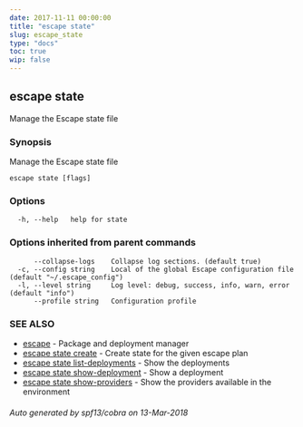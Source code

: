 ```yaml
---
date: 2017-11-11 00:00:00
title: "escape state"
slug: escape_state
type: "docs"
toc: true
wip: false
---
```

## escape state

Manage the Escape state file

### Synopsis


Manage the Escape state file

```
escape state [flags]
```

### Options

```
  -h, --help   help for state
```

### Options inherited from parent commands

```
      --collapse-logs    Collapse log sections. (default true)
  -c, --config string    Local of the global Escape configuration file (default "~/.escape_config")
  -l, --level string     Log level: debug, success, info, warn, error (default "info")
      --profile string   Configuration profile
```

### SEE ALSO
* [escape](../escape/)	 - Package and deployment manager
* [escape state create](../escape_state_create/)	 - Create state for the given escape plan
* [escape state list-deployments](../escape_state_list-deployments/)	 - Show the deployments
* [escape state show-deployment](../escape_state_show-deployment/)	 - Show a deployment
* [escape state show-providers](../escape_state_show-providers/)	 - Show the providers available in the environment

###### Auto generated by spf13/cobra on 13-Mar-2018
